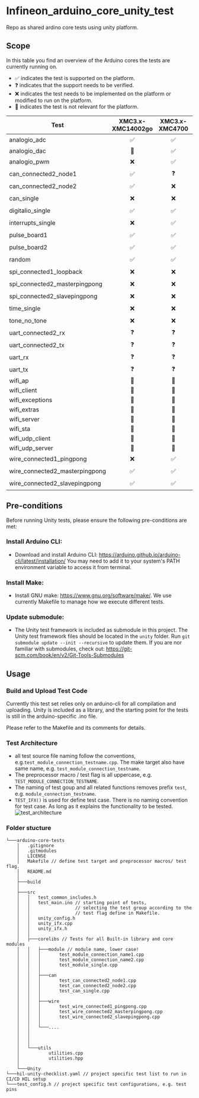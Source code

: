 # Infineon_arduino_core_unity_test

Repo as shared ardino core tests using unity platform.

## Scope

In this table you find an overview of the Arduino cores the tests are currently running on.
- :white_check_mark: indicates the test is supported on the platform.
- :question: indicates that the support needs to be verified.
- :x: indicates the test needs to be implemented on the platform or modified to run on the platform.
- :no_entry_sign: indicates the test is not relevant for the platform.

| Test                           |   XMC3.x-XMC14002go |    XMC3.x-XMC4700    |   XMC4.x-XMC14002go  |    XMC4.x-XMC4700    |
|--------------------------------|:--------------------:|:--------------------:|:--------------------:|:--------------------:|
| analogio_adc                   | :white_check_mark:   | :white_check_mark:   |     :question:       | :white_check_mark:   |
| analogio_dac                   |   :no_entry_sign:    | :white_check_mark:   |   :no_entry_sign:    | :white_check_mark:   |
| analogio_pwm                   |         :x:          | :white_check_mark:   |     :question:       | :white_check_mark:   |
| can_connected2_node1           | :white_check_mark:   |     :question:       |     :question:       |     :question:       |
| can_connected2_node2           | :white_check_mark:   |         :x:          |     :question:       |     :question:       |
| can_single                     |         :x:          |         :x:          |     :question:       |     :question:       |
| digitalio_single               | :white_check_mark:   | :white_check_mark:   |     :question:       | :white_check_mark:   |
| interrupts_single              |         :x:          | :white_check_mark:   |     :question:       | :white_check_mark:   |
| pulse_board1                   | :white_check_mark:   | :white_check_mark:   |     :question:       |     :question:       |
| pulse_board2                   | :white_check_mark:   | :white_check_mark:   |     :question:       |     :question:       |
| random                         | :white_check_mark:   | :white_check_mark:   |     :question:       |     :question:       |
| spi_connected1_loopback        |         :x:          |         :x:          |     :question:       |     :question:       |
| spi_connected2_masterpingpong  |         :x:          |         :x:          |     :question:       |     :question:       |
| spi_connected2_slavepingpong   |         :x:          |         :x:          |     :question:       |     :question:       |
| time_single                    |         :x:          |         :x:          |     :question:       | :white_check_mark:   |
| tone_no_tone                   |         :x:          |         :x:          |     :question:       | :white_check_mark:   |
| uart_connected2_rx             |     :question:       |     :question:       |     :question:       |     :question:       |
| uart_connected2_tx             |     :question:       |     :question:       |     :question:       |     :question:       |
| uart_rx                        |     :question:       |     :question:       |     :question:       |     :question:       |
| uart_tx                        |     :question:       |     :question:       |     :question:       |     :question:       |
| wifi_ap                        |   :no_entry_sign:    |   :no_entry_sign:    |   :no_entry_sign:    |   :no_entry_sign:    |
| wifi_client                    |   :no_entry_sign:    |   :no_entry_sign:    |   :no_entry_sign:    |   :no_entry_sign:    |
| wifi_exceptions                |   :no_entry_sign:    |   :no_entry_sign:    |   :no_entry_sign:    |   :no_entry_sign:    |
| wifi_extras                    |   :no_entry_sign:    |   :no_entry_sign:    |   :no_entry_sign:    |   :no_entry_sign:    |
| wifi_server                    |   :no_entry_sign:    |   :no_entry_sign:    |   :no_entry_sign:    |   :no_entry_sign:    |
| wifi_sta                       |   :no_entry_sign:    |   :no_entry_sign:    |   :no_entry_sign:    |   :no_entry_sign:    |
| wifi_udp_client                |   :no_entry_sign:    |   :no_entry_sign:    |   :no_entry_sign:    |   :no_entry_sign:    |
| wifi_udp_server                |   :no_entry_sign:    |   :no_entry_sign:    |   :no_entry_sign:    |   :no_entry_sign:    |
| wire_connected1_pingpong       |         :x:          | :white_check_mark:   |     :question:       |     :question:       |
| wire_connected2_masterpingpong | :white_check_mark:   | :white_check_mark:   |     :question:       | :white_check_mark:   |
| wire_connected2_slavepingpong  | :white_check_mark:   | :white_check_mark:   |     :question:       | :white_check_mark:   |

## Pre-conditions
Before running Unity tests, please ensure the following pre-conditions are met:

### Install Arduino CLI:
   - Download and install Arduino CLI: https://arduino.github.io/arduino-cli/latest/installation/
      You may need to add it to your system's PATH environment variable to access it from terminal.
### Install Make:
   - Install GNU make: https://www.gnu.org/software/make/. We use currently Makefile to manage how we execute different tests.
### Update submodule:
   - The Unity test framework is included as submodule in this project. The Unity test framework files should be located in the `unity` folder. Run  `git submodule update --init --recursive` to update them.  If you are nor familiar with submodules, check out: https://git-scm.com/book/en/v2/Git-Tools-Submodules 

## Usage
### Build and Upload Test Code
Currently this test set relies only on arduino-cli for all compilation and uploading. Unity is included as a library, and the starting point for the tests is still in the arduino-specific .ino file.

Please refer to the Makefile and its comments for details.

### Test Architecture
- all test source file naming follow the conventions, e.g.`test_module_connection_testname.cpp`. The make target also have same name, e.g. `test_module_connection_testname`. 
- The preprocessor macro / test flag is all uppercase, e.g. `TEST_MODULE_CONNECTION_TESTNAME`.
- The naming of test goup and all related functions removes prefix `test`, e.g. `module_connection_testname`.
- `TEST_IFX()` is used for define test case. There is no naming convention for test case. As long as it explains the functionality to be tested.
![test_architecture](./assets/test_architecture.svg)


### Folder stucture
```
└───arduino-core-tests
    │   .gitignore
    │   .gitmodules
    │   LICENSE
    │   Makefile // define test target and preprocessor macros/ test flag. 
    │   README.md
    │
    ├───build
    │
    ├───src
    │   │   test_common_includes.h
    │   │   test_main.ino // starting point of tests,
    │   │                 // selecting the test group according to the 
    │   │                 // test flag define in Makefile.
    │   │   unity_config.h
    │   │   unity_ifx.cpp
    │   │   unity_ifx.h
    │   │
    │   ├───corelibs // Tests for all Built-in library and core modules
    │   │   ├───module // module name, lower case!
    │   │   │       test_module_connection_name1.cpp
    │   │   │       test_module_connection_name2.cpp
    │   │   │       test_module_single.cpp
    │   │   │
    │   │   ├───can 
    │   │   │       test_can_connected2_node1.cpp
    │   │   │       test_can_connected2_node2.cpp
    │   │   │       test_can_single.cpp
    │   │   │
    │   │   ├───wire 
    │   │   │       test_wire_connected1_pingpong.cpp
    │   │   │       test_wire_connected2_masterpingpong.cpp
    │   │   │       test_wire_connected2_slavepingpong.cpp
    │   │   │
    │   │   └───....
    │   │           
    │   │    
    │   │
    │   └───utils
    │           utilities.cpp
    │           utilities.hpp
    │
    └───Unity
└───hil-unity-checklist.yaml // project specific test list to run in CI/CD HIL setup
└───test_config.h // project specific test configurations, e.g. test pins
```

